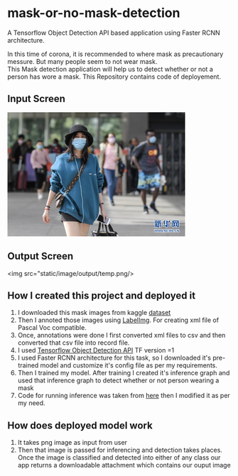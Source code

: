 # mask-or-no-mask-detection
A Tensorflow Object Detection API based application using Faster RCNN architecture.

In this time of corona, it is recommended to where mask as precautionary messure. But many people seem to not wear mask.
<br/> This Mask detection application will help us to detect whether or not a person has wore a mask.
This Repository contains code of deployement.

## Input Screen
<img src="static/image/input/maksssksksss758.png"/>


## Output Screen
<img src="static/image/output/temp.png/>
          
## How I created this project and deployed it

<ol>
  <li>I downloaded this mask images from kaggle <a href="https://www.kaggle.com/andrewmvd/face-mask-detection"> dataset</a></li>
  <li>Then I annoted those images using <a href="https://github.com/tzutalin/labelImg">LabelImg</a>. For creating xml file of Pascal Voc compatible.
  <li>Once, annotations were done I first converted xml files to csv and then converted that csv file into record file.</li>
  <li>I used <a href="https://github.com/tensorflow/models/tree/master/research/object_detection">Tensorflow Object Detection API</a> TF version =1</li>
  <li>I used Faster RCNN architecture for this task, so I downloaded it's pre-trained model and customize it's config file as per my requirements.</li>
  <li>Then I trained my model. After training I created it's inference graph and used that inference graph to detect whether or not person wearing a mask</li>
  <li>Code for running inference was taken from <a href="https://github.com/EdjeElectronics/TensorFlow-Object-Detection-API-Tutorial-Train-Multiple-Objects-Windows-10/blob/master/Object_detection_image.py">here</a> then I modified it as per my need.
  </li>
</ol>


## How does deployed model work

<ol>
<li>It takes png image as input from user</li>
<li>Then that image is passed for inferencing and detection takes places. Once the image is classified and detected into either of any class our app returns a downloadable attachment which contains our ouput image</li>
</ol>
